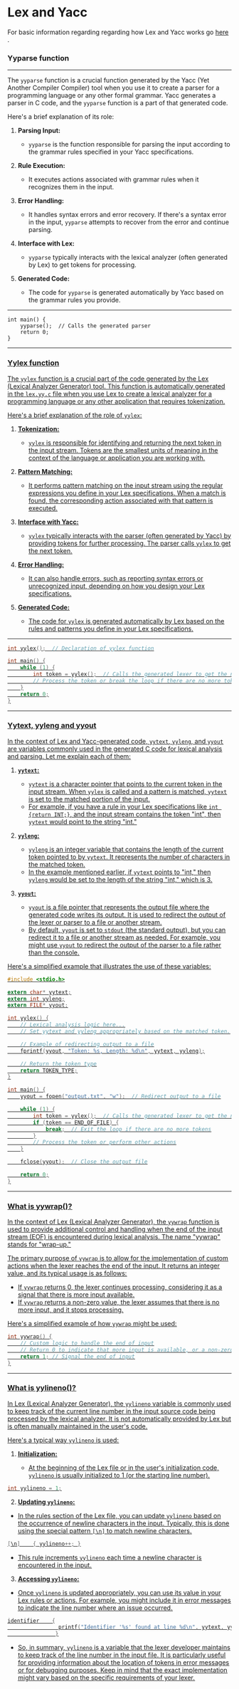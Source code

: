 # Lex and Yacc
For basic information regarding regarding how Lex and Yacc works go [here](https://cse.iitkgp.ac.in/~bivasm/notes/LexAndYaccTutorial.pdf) .


### Yyparse function
---

The `yyparse` function is a crucial function generated by the Yacc (Yet Another Compiler Compiler) tool when you use it to create a parser for a programming language or any other formal grammar. Yacc generates a parser in C code, and the `yyparse` function is a part of that generated code.

Here's a brief explanation of its role:

1.  **Parsing Input:**
    
    -   `yyparse` is the function responsible for parsing the input according to the grammar rules specified in your Yacc specifications.
2.  **Rule Execution:**
    
    -   It executes actions associated with grammar rules when it recognizes them in the input.
3.  **Error Handling:**
    
    -   It handles syntax errors and error recovery. If there's a syntax error in the input, `yyparse` attempts to recover from the error and continue parsing.
4.  **Interface with Lex:**
    
    -   `yyparse` typically interacts with the lexical analyzer (often generated by Lex) to get tokens for processing.
5.  **Generated Code:**
    
    -   The code for `yyparse` is generated automatically by Yacc based on the grammar rules you provide.

---

    int main() {
        yyparse();  // Calls the generated parser
        return 0;
    }
---
### <u>Yylex function<u/>
The `yylex` function is a crucial part of the code generated by the Lex (Lexical Analyzer Generator) tool. This function is automatically generated in the `lex.yy.c` file when you use Lex to create a lexical analyzer for a programming language or any other application that requires tokenization.

Here's a brief explanation of the role of `yylex`:

1.  **Tokenization:**
    
    -   `yylex` is responsible for identifying and returning the next token in the input stream. Tokens are the smallest units of meaning in the context of the language or application you are working with.
2.  **Pattern Matching:**
    
    -   It performs pattern matching on the input stream using the regular expressions you define in your Lex specifications. When a match is found, the corresponding action associated with that pattern is executed.
3.  **Interface with Yacc:**
    
    -   `yylex` typically interacts with the parser (often generated by Yacc) by providing tokens for further processing. The parser calls `yylex` to get the next token.
4.  **Error Handling:**
    
    -   It can also handle errors, such as reporting syntax errors or unrecognized input, depending on how you design your Lex specifications.
5.  **Generated Code:**
    
    -   The code for `yylex` is generated automatically by Lex based on the rules and patterns you define in your Lex specifications.
---
```c
int yylex();  // Declaration of yylex function

int main() {
    while (1) {
        int token = yylex();  // Calls the generated lexer to get the next token
        // Process the token or break the loop if there are no more tokens
    }
    return 0;
}

```
---

### <u>Yytext, yyleng and yyout<u/>
In the context of Lex and Yacc-generated code, `yytext`, `yyleng`, and `yyout` are variables commonly used in the generated C code for lexical analysis and parsing. Let me explain each of them:

1.  **`yytext`:**
    
    -   `yytext` is a character pointer that points to the current token in the input stream. When `yylex` is called and a pattern is matched, `yytext` is set to the matched portion of the input.
    -   For example, if you have a rule in your Lex specifications like `int {return INT;}`, and the input stream contains the token "int", then `yytext` would point to the string "int."
2.  **`yyleng`:**
    
    -   `yyleng` is an integer variable that contains the length of the current token pointed to by `yytext`. It represents the number of characters in the matched token.
    -   In the example mentioned earlier, if `yytext` points to "int," then `yyleng` would be set to the length of the string "int," which is 3.
3.  **`yyout`:**
    
    -   `yyout` is a file pointer that represents the output file where the generated code writes its output. It is used to redirect the output of the lexer or parser to a file or another stream.
    -   By default, `yyout` is set to `stdout` (the standard output), but you can redirect it to a file or another stream as needed. For example, you might use `yyout` to redirect the output of the parser to a file rather than the console.

Here's a simplified example that illustrates the use of these variables:

```c
#include <stdio.h>

extern char* yytext;
extern int yyleng;
extern FILE* yyout;

int yylex() {
    // Lexical analysis logic here...
    // Set yytext and yyleng appropriately based on the matched token.

    // Example of redirecting output to a file
    fprintf(yyout, "Token: %s, Length: %d\n", yytext, yyleng);

    // Return the token type
    return TOKEN_TYPE;
}

int main() {
    yyout = fopen("output.txt", "w");  // Redirect output to a file

    while (1) {
        int token = yylex();  // Calls the generated lexer to get the next token
        if (token == END_OF_FILE) {
            break;  // Exit the loop if there are no more tokens
        }
        // Process the token or perform other actions
    }

    fclose(yyout);  // Close the output file

    return 0;
}

```
---

### <u>What is yywrap()?<u/>

In the context of Lex (Lexical Analyzer Generator), the `yywrap` function is used to provide additional control and handling when the end of the input stream (EOF) is encountered during lexical analysis. The name "yywrap" stands for "wrap-up."

The primary purpose of `yywrap` is to allow for the implementation of custom actions when the lexer reaches the end of the input. It returns an integer value, and its typical usage is as follows:

-   If `yywrap` returns 0, the lexer continues processing, considering it as a signal that there is more input available.
-   If `yywrap` returns a non-zero value, the lexer assumes that there is no more input, and it stops processing.

Here's a simplified example of how `yywrap` might be used:

```c
int yywrap() {
    // Custom logic to handle the end of input
    // Return 0 to indicate that more input is available, or a non-zero value to signal the end
    return 1; // Signal the end of input
}

```
---
### <u>What is yylineno()?<u/>
In Lex (Lexical Analyzer Generator), the `yylineno` variable is commonly used to keep track of the current line number in the input source code being processed by the lexical analyzer. It is not automatically provided by Lex but is often manually maintained in the user's code.

Here's a typical way `yylineno` is used:

1.  **Initialization:**
    
    -   At the beginning of the Lex file or in the user's initialization code, `yylineno` is usually initialized to 1 (or the starting line number).

```c
int yylineno = 1;

```
2. **Updating `yylineno`:**

-   In the rules section of the Lex file, you can update `yylineno` based on the occurrence of newline characters in the input. Typically, this is done using the special pattern `[\n]` to match newline characters.
```c
[\n]    { yylineno++; }

```
- This rule increments `yylineno` each time a newline character is encountered in the input.

3. **Accessing `yylineno`:**

-   Once `yylineno` is updated appropriately, you can use its value in your Lex rules or actions. For example, you might include it in error messages to indicate the line number where an issue occurred.
```c
identifier    {
                printf("Identifier '%s' found at line %d\n", yytext, yylineno);
               }

```
- So, in summary, `yylineno` is a variable that the lexer developer maintains to keep track of the line number in the input file. It is particularly useful for providing information about the location of tokens in error messages or for debugging purposes. Keep in mind that the exact implementation might vary based on the specific requirements of your lexer.